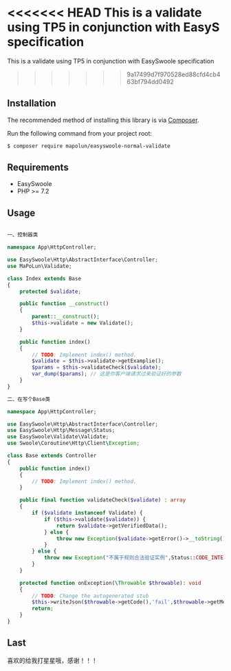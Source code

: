 <<<<<<< HEAD
This is a validate using TP5 in conjunction with EasyS specification
=======
This is a validate using TP5 in conjunction with EasySwoole specification
>>>>>>> 9a17499d7f970528ed88cfd4cb463bf794dd0492

## Installation
The recommended method of installing this library is via [Composer](https://getcomposer.org/).

Run the following command from your project root:

```bash
$ composer require mapolun/easyswoole-normal-validate
```

## Requirements 
* EasySwoole
* PHP >= 7.2

## Usage 
```php

一、控制器类

namespace App\HttpController;

use EasySwoole\Http\AbstractInterface\Controller;
use MaPoLun\Validate;

class Index extends Base
{
    protected $validate;

    public function __construct()
    {
        parent::__construct();
        $this->validate = new Validate();
    }

    public function index()
    {
        // TODO: Implement index() method.
        $validate = $this->validate->getExamplie();
        $params = $this->validateCheck($validate);
        var_dump($params); // 这是你客户端请求过来验证好的参数
    }
}

二、在写个Base类

namespace App\HttpController;

use EasySwoole\Http\AbstractInterface\Controller;
use EasySwoole\Http\Message\Status;
use EasySwoole\Validate\Validate;
use Swoole\Coroutine\Http\Client\Exception;

class Base extends Controller
{
    public function index()
    {
        // TODO: Implement index() method.
    }

    public final function validateCheck($validate) : array
    {
        if ($validate instanceof Validate) {
            if ($this->validate($validate)) {
                return $validate->getVerifiedData();
            } else {
                throw new Exception($validate->getError()->__toString(),Status::CODE_ERROR);
            }
        } else {
            throw new Exception("不属于规则合法验证实例",Status::CODE_INTERNAL_SERVER_ERROR);
        }
    }

    protected function onException(\Throwable $throwable): void
    {
        // TODO: Change the autogenerated stub
        $this->writeJson($throwable->getCode(),'fail',$throwable->getMessage());
        return;
    }
}

```

## Last

喜欢的给我打星星哦，感谢！！！


